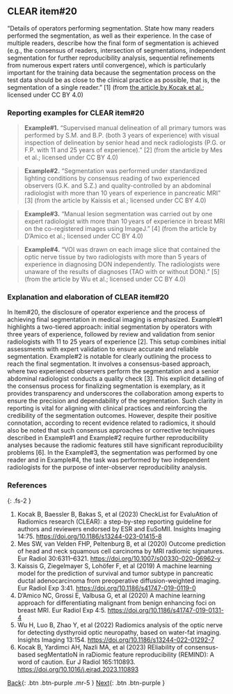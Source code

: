 ## CLEAR item#20


“Details of operators performing segmentation. State how many readers performed the segmentation, as well as their experience. In the case of multiple readers, describe how the final form of segmentation is achieved (e.g., the consensus of readers, intersection of segmentations, independent segmentation for further reproducibility analysis, sequential refinements from numerous expert raters until convergence), which is particularly important for the training data because the segmentation process on the test data should be as close to the clinical practice as possible, that is, the segmentation of a single reader.” [1] (from [the article by Kocak et al.](https://insightsimaging.springeropen.com/articles/10.1186/s13244-023-01415-8); licensed under CC BY 4.0)


### Reporting examples for CLEAR item#20

> **Example#1.** “Supervised manual delineation of all primary tumors was performed by S.M. and B.P. (both 3 years of experience) with visual inspection of delineation by senior head and neck radiologists (P.G. or F.P. with 11 and 25 years of experience).” [2] (from the article by Mes et al.; licensed under CC BY 4.0)

> **Example#2.** “Segmentation was performed under standardized lighting conditions by consensus reading of two experienced observers (G.K. and S.Z.) and quality-controlled by an abdominal radiologist with more than 10 years of experience in pancreatic MRI” [3] (from the article by Kaissis et al.; licensed under CC BY 4.0)

> **Example#3.** “Manual lesion segmentation was carried out by one expert radiologist with more than 10 years of experience in breast MRI on the co-registered images using ImageJ.” [4] (from the article by D’Amico et al.; licensed under CC BY 4.0)

> **Example#4.** “VOI was drawn on each image slice that contained the optic nerve tissue by two radiologists with more than 5 years of experience in diagnosing DON independently. The radiologists were unaware of the results of diagnoses (TAO with or without DON).” [5] (from the article by Wu et al.; licensed under CC BY 4.0)

### Explanation and elaboration of CLEAR item#20

In Item#20, the disclosure of operator experience and the process of achieving final segmentation in medical imaging is emphasized. Example#1 highlights a two-tiered approach: initial segmentation by operators with three years of experience, followed by review and validation from senior radiologists with 11 to 25 years of experience [2]. This setup combines initial assessments with expert validation to ensure accurate and reliable segmentation. Example#2 is notable for clearly outlining the process to reach the final segmentation. It involves a consensus-based approach, where two experienced observers perform the segmentation and a senior abdominal radiologist conducts a quality check [3]. This explicit detailing of the consensus process for finalizing segmentation is exemplary, as it provides transparency and underscores the collaboration among experts to ensure the precision and dependability of the segmentation. Such clarity in reporting is vital for aligning with clinical practices and reinforcing the credibility of the segmentation outcomes. However, despite their positive connotation, according to recent evidence related to radiomics, it should also be noted that such consensus approaches or corrective techniques described in Example#1 and Example#2 require further reproducibility analyses because the radiomic features still have significant reproducibility problems [6]. In the Example#3, the segmentation was performed by one reader and in Example#4, the task was performed by two independent radiologists for the purpose of inter-observer reproducibility analysis.

### References

{: .fs-2 }

1. 	Kocak B, Baessler B, Bakas S, et al (2023) CheckList for EvaluAtion of Radiomics research (CLEAR): a step-by-step reporting guideline for authors and reviewers endorsed by ESR and EuSoMII. Insights Imaging 14:75. https://doi.org/10.1186/s13244-023-01415-8
2. 	Mes SW, van Velden FHP, Peltenburg B, et al (2020) Outcome prediction of head and neck squamous cell carcinoma by MRI radiomic signatures. Eur Radiol 30:6311–6321. https://doi.org/10.1007/s00330-020-06962-y
3. 	Kaissis G, Ziegelmayer S, Lohöfer F, et al (2019) A machine learning model for the prediction of survival and tumor subtype in pancreatic ductal adenocarcinoma from preoperative diffusion-weighted imaging. Eur Radiol Exp 3:41. https://doi.org/10.1186/s41747-019-0119-0
4. 	D’Amico NC, Grossi E, Valbusa G, et al (2020) A machine learning approach for differentiating malignant from benign enhancing foci on breast MRI. Eur Radiol Exp 4:5. https://doi.org/10.1186/s41747-019-0131-4
5. 	Wu H, Luo B, Zhao Y, et al (2022) Radiomics analysis of the optic nerve for detecting dysthyroid optic neuropathy, based on water-fat imaging. Insights Imaging 13:154. https://doi.org/10.1186/s13244-022-01292-7
6. 	Kocak B, Yardimci AH, Nazli MA, et al (2023) REliability of consensus-based segMentatIoN in raDiomic feature reproducibility (REMIND): A word of caution. Eur J Radiol 165:110893. https://doi.org/10.1016/j.ejrad.2023.110893

[Back](https://radiomic.github.io/CLEAR-E3/docs/Item2.html){: .btn .btn-purple .mr-5 }
[Next](https://radiomic.github.io/CLEAR-E3/docs/Item4.html){: .btn .btn-purple   }

